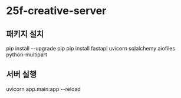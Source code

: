 # 25f-creative-server

## 패키지 설치
pip install --upgrade pip
pip install fastapi uvicorn sqlalchemy aiofiles python-multipart

## 서버 실행
uvicorn app.main:app --reload
